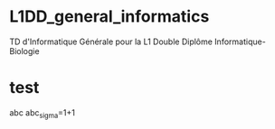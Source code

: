 # L1DD_general_informatics
TD d'Informatique Générale pour la L1 Double Diplôme Informatique-Biologie

# test

abc abc<sub>sigma</sub>=1+1
